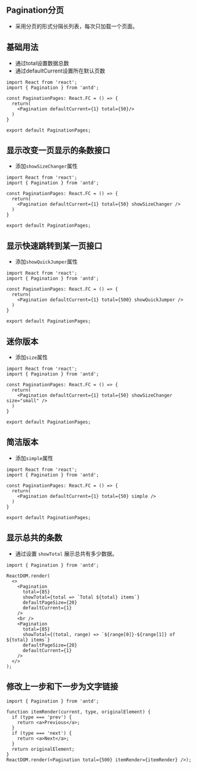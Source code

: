 ## Pagination分页

- 采用分页的形式分隔长列表，每次只加载一个页面。

## 基础用法

- 通过total设置数据总数
- 通过defaultCurrent设置所在默认页数

```tsx
import React from 'react';
import { Pagination } from 'antd';

const PaginationPages: React.FC = () => {
  return(
    <Pagination defaultCurrent={1} total={50}/>
  )
}

export default PaginationPages;

```

## 显示改变一页显示的条数接口

- 添加`showSizeChanger`属性

```tsx
import React from 'react';
import { Pagination } from 'antd';

const PaginationPages: React.FC = () => {
  return(
    <Pagination defaultCurrent={1} total={50} showSizeChanger />
  )
}

export default PaginationPages;

```



## 显示快速跳转到某一页接口

- 添加`showQuickJumper`属性

```tsx
import React from 'react';
import { Pagination } from 'antd';

const PaginationPages: React.FC = () => {
  return(
    <Pagination defaultCurrent={1} total={500} showQuickJumper />
  )
}

export default PaginationPages;

```

## 迷你版本

- 添加`size`属性

```tsx
import React from 'react';
import { Pagination } from 'antd';

const PaginationPages: React.FC = () => {
  return(
    <Pagination defaultCurrent={1} total={50} showSizeChanger size="small" />
  )
}

export default PaginationPages;

```

## 简洁版本

- 添加`simple`属性

```tsx
import React from 'react';
import { Pagination } from 'antd';

const PaginationPages: React.FC = () => {
  return(
    <Pagination defaultCurrent={1} total={50} simple />
  )
}

export default PaginationPages;

```

## 显示总共的条数

- 通过设置 `showTotal` 展示总共有多少数据。

```tsx
import { Pagination } from 'antd';

ReactDOM.render(
  <>
    <Pagination
      total={85}
      showTotal={total => `Total ${total} items`}
      defaultPageSize={20}
      defaultCurrent={1}
    />
    <br />
    <Pagination
      total={85}
      showTotal={(total, range) => `${range[0]}-${range[1]} of ${total} items`}
      defaultPageSize={20}
      defaultCurrent={1}
    />
  </>
);
```

## 修改上一步和下一步为文字链接

```tsx
import { Pagination } from 'antd';

function itemRender(current, type, originalElement) {
  if (type === 'prev') {
    return <a>Previous</a>;
  }
  if (type === 'next') {
    return <a>Next</a>;
  }
  return originalElement;
}
ReactDOM.render(<Pagination total={500} itemRender={itemRender} />);
```

